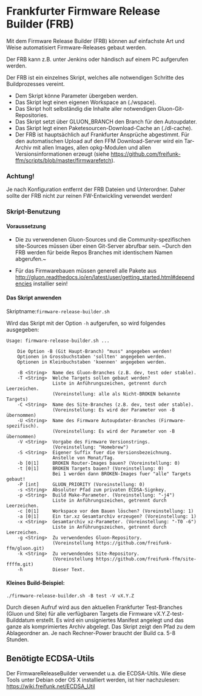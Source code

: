 # Frankfurter Firmware Release Builder (FRB)

Mit dem Firmware Release Builder (FRB) können auf einfachste Art und Weise automatisiert Firmware-Releases gebaut werden.

Der FRB kann z.B. unter Jenkins oder händisch auf einem PC aufgerufen werden.   

Der FRB ist ein einzelnes Skript, welches alle notwendigen Schritte des Buildprozesses vereint.   
  - Dem Skript könne Parameter übergeben werden.  
  - Das Skript legt einen eigenen Workspace an (./wspace).
  - Das Skript holt selbständig die Inhalte aller notwendigen Gluon-Git-Repositories.
  - Das Skript setzt über GLUON_BRANCH den Branch für den Autoupdater.
  - Das Skript legt einen Paketesourcen-Download-Cache an (./dl-cache).
  - Der FRB ist hauptsächlich auf Frankfurter Ansprüche abgestimmt. Für den automatischen Upload auf den FFM Download-Server wird ein Tar-Archiv mit allen Images, allen opkg-Modulen und allen Versionsinformationen erzeugt (siehe https://github.com/freifunk-ffm/scripts/blob/master/firmwarefetch).  

### Achtung!   
Je nach Konfiguration entfernt der FRB Dateien und Unterordner. Daher sollte der FRB nicht zur reinen FW-Entwickling verwendet werden!

### Skript-Benutzung
#### Voraussetzung 
  - Die zu verwendenen Gluon-Sources und die Community-spezifischen site-Sources müssen über einen Git-Server abrufbar sein. ~Durch den FRB werden für beide Repos Branches mit identischem Namen abgerufen.~

  - Für das Firmwarebauen müssen generell alle Pakete aus http://gluon.readthedocs.io/en/latest/user/getting_started.html#dependencies installier sein!  


#### Das Skript anwenden
Skriptname:`firmware-release-builder.sh`  

Wird das Skript mit der Option `-h` aufgerufen, so wird folgendes ausgegeben:

```
Usage: firmware-release-builder.sh ... 

    Die Option -B (Git Haupt-Branch) "muss" angegeben werden!
    Optionen in Grossbuchstaben 'sollten' angegeben werden.
    Optionen in Kleinbuchstaben 'koennen' angegeben werden.

    -B <String>  Name des Gluon-Branches (z.B. dev, test oder stable).
    -T <String>  Welche Targets sollen gebaut werden?
                 Liste in Anführungszeichen, getrennt durch Leerzeichen.
                 (Voreinstellung: alle als Nicht-BROKEN bekannte Targets)
    -C <String>  Name des Site-Branches (z.B. dev, test oder stable).
                 (Voreinstellung: Es wird der Parameter von -B übernommen)
    -U <String>  Name des Firmware Autoupdater-Branches (Firmware-spezifisch).
                 (Voreinstellung: Es wird der Parameter von -B übernommen)
    -V <String>  Vorgabe des Firmware Versionstrings.
                 (Voreinstellung: "Homebrew")
    -S <String>  Eigener Suffix fuer die Versionsbezeichnung.
                 Anstelle von Monat/Tag.
    -b [0|1]     BROKEN Router-Images bauen? (Voreinstellung: 0)
    -t [0|1]     BROKEN Targets bauen? (Voreinstellung: 0)
                 Bei 1 werden dann BROKEN-Images fuer "alle" Targets gebaut!
    -P [int]     GLUON_PRIORITY (Voreinstellung: 0)
    -s <String>  Absoluter Pfad zum privaten ECDSA-Signkey.
    -p <String>  Build Make-Parameter. (Voreinstellung: "-j4")
                 Liste in Anführungszeichen, getrennt durch Leerzeichen.
    -c [0|1]     Workspace vor dem Bauen löschen? (Voreinstellung: 1)
    -a [0|1]     Ein tar.xz Gesamtarchiv erzeugen? (Voreinstellung: 1)
    -x <String>  Gesamtarchiv xz-Parameter. (Voreinstellung: "-T0 -6")
                 Liste in Anführungszeichen, getrennt durch Leerzeichen.
    -g <String>  Zu verwendendes Gluon-Repository.
                 (Voreinstellung https://github.com/freifunk-ffm/gluon.git)
    -k <String>  Zu verwendendes Site-Repository.
                 (Voreinstellung https://github.com/freifunk-ffm/site-ffffm.git)
    -h           Dieser Text.
```

#### Kleines Build-Beispiel:
```
./firmware-release-builder.sh -B test -V vX.Y.Z
```
Durch diesen Aufruf wird aus den aktuellen Frankfurter Test-Branches (Gluon und Site) für alle verfügbaren Targets die Firmware vX.Y.Z-test-Builddatum erstellt. Es wird ein unsigniertes Manifest angelegt und das ganze als komprimiertes Archiv abgelegt. Das Skript zeigt den Pfad zu dem Ablageordner an. Je nach Rechner-Power braucht der Build ca. 5-8 Stunden.

## Benötigte ECDSA-Utils
Der FirmwareReleaseBuilder verwendet u.a. die ECDSA-Utils.
Wie diese Tools unter Debian oder OS X installiert werden, ist hier nachzulesen: https://wiki.freifunk.net/ECDSA_Util
